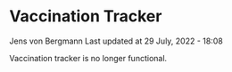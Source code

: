 Vaccination Tracker
================
Jens von Bergmann
Last updated at 29 July, 2022 - 18:08

Vaccination tracker is no longer functional.

